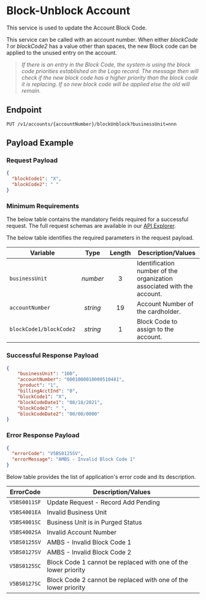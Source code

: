 # Block-Unblock Account

This service is used to update the Account Block Code.

This service can be called with an account number. When either *blockCode 1* or *blockCode2* has a value other than spaces, the new Block code can be applied to the unused entry on the account.
> *If there is an entry in the Block Code, the system is using the block code priorities established on the Logo record. The message then will check if the new block code has a higher priority than the block code it is replacing. If so new block code will be applied else the old will remain.* 

## Endpoint

`PUT /v1/accounts/{accountNumber}/blockUnblock?businessUnit=nnn`

## Payload Example

### Request Payload

```json
{
  "blockCode1": "X",
  "blockCode2": " "
}
```

### Minimum Requirements

The below table contains the mandatory fields required for a successful request. The full request schemas are available in our [API Explorer](../api/?type=put&path=/v1/accounts/{accountNumber}/blockUnblock).

The below table identifies the required parameters in the request payload.

| Variable | Type | Length | Description/Values |
| -------- | :--: | :------------: | ------------------ |
| `businessUnit` | *number* | 3 | Identification number of the organization associated with the account. |
| `accountNumber` | *string* | 19 | Account Number of the cardholder. | 
| `blockCode1/blockCode2` | *string* | 1 | Block Code to assign to the account. |

### Successful Response Payload

```json
{
    "businessUnit": "100",
    "accountNumber": "0001000010000510481",
    "product": "1",
    "billingAcctInd": "0",
    "blockCode1": "X",
    "blockCodeDate1": "08/18/2021",
    "blockCode2": " ",
    "blockCodeDate2": "00/00/0000"
}
```

### Error Response Payload

```json
{
  "errorCode": "V5BS0125SV",
  "errorMessage": "AMBS - Invalid Block Code 1"  
}
```

Below table provides the list of application's error code and its description.

| ErrorCode |  Description/Values |
| --------  | ------------------ |
| `V5BS0011SF` |Update Request - Record Add Pending|
| `V5BS4001EA` |Invalid Business Unit|
| `V5BS4001SC` |Business Unit is in Purged Status|
| `V5BS4002SA` |Invalid Account Number|  
| `V5BS0125SV` | AMBS - Invalid Block Code 1 |
| `V5BS0127SV` | AMBS - Invalid Block Code 2 |
| `V5BS0125SC` | Block Code 1 cannot be replaced with one of the lower priority |  
| `V5BS0127SC` | Block Code 2 cannot be replaced with one of the lower priority |
